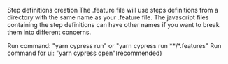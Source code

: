 Step definitions creation The .feature file will use steps definitions from a directory with the same name as your .feature file. The javascript files containing the step definitions can have other names if you want to break them into different concerns.


Run command: "yarn cypress run" or "yarn cypress run **/*.features" Run command for ui: "yarn cypress open"(recommended)

